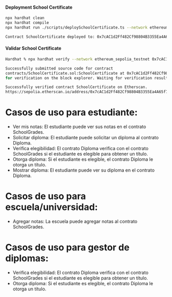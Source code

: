 #### Deployment School Certificate
```sh
npx hardhat clean
npx hardhat compile
npx hardhat run ./scripts/deploySchoolCertificate.ts --network ethereum_sepolia_testnet
```

```sh
Contract SchoolCertificate deployed to: 0x7cAC1d2Ff482Cf98804B3355Ea4A65f74aA4eDC2
```

#### Validar School Certificate
```sh
Hardhat % npx hardhat verify --network ethereum_sepolia_testnet 0x7cAC1d2Ff482Cf98804B3355Ea4A65f74aA4eDC2
```

```sh
Successfully submitted source code for contract
contracts/SchoolCertificate.sol:SchoolCertificate at 0x7cAC1d2Ff482Cf98804B3355Ea4A65f74aA4eDC2
for verification on the block explorer. Waiting for verification result...

Successfully verified contract SchoolCertificate on Etherscan.
https://sepolia.etherscan.io/address/0x7cAC1d2Ff482Cf98804B3355Ea4A65f74aA4eDC2#code
```



# Casos de uso para estudiante:

- Ver mis notas: El estudiante puede ver sus notas en el contrato SchoolGrades.
- Solicitar diploma: El estudiante puede solicitar un diploma al contrato Diploma.
- Verifica elegibilidad: El contrato Diploma verifica con el contrato SchoolGrades si el estudiante es elegible para obtener un título.
- Otorga diploma: Si el estudiante es elegible, el contrato Diploma le otorga un título.
- Mostrar diploma: El estudiante puede ver su diploma en el contrato Diploma.

# Casos de uso para escuela/universidad:

- Agregar notas: La escuela puede agregar notas al contrato SchoolGrades.

# Casos de uso para gestor de diplomas:

- Verifica elegibilidad: El contrato Diploma verifica con el contrato SchoolGrades si el estudiante es elegible para obtener un título.
- Otorga diploma: Si el estudiante es elegible, el contrato Diploma le otorga un título.
